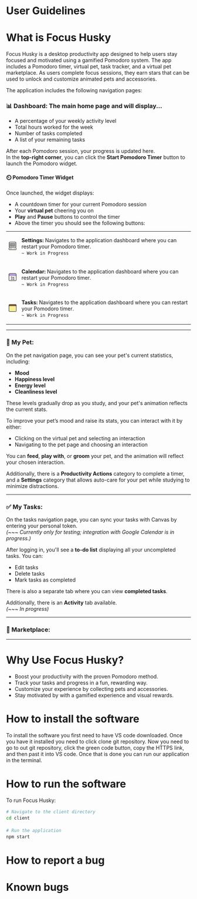 # User Guidelines

# What is Focus Husky
Focus Husky is a desktop productivity app designed to help users stay focused and motivated using a gamified Pomodoro system. The app includes a Pomodoro timer, virtual pet, task tracker, and a virtual pet marketplace. As users complete focus sessions, they earn stars that can be used to unlock and customize animated pets and accessories.

The application includes the following navigation pages:


### 📊 Dashboard: The main home page and will display...
- A percentage of your weekly activity level
- Total hours worked for the week
- Number of tasks completed
- A list of your remaining tasks

After each Pomodoro session, your progress is updated here.  
In the **top-right corner**, you can click the **Start Pomodoro Timer** button to launch the Pomodoro widget.

#### ⏲️ Pomodoro Timer Widget

Once launched, the widget displays:
- A countdown timer for your current Pomodoro session
- Your **virtual pet** cheering you on
- **Play** and **Pause** buttons to control the timer
- Above the timer you should see the following buttons:

<table>
  <tr>
    <td>
      <img src="client/src/Static/settings.png" alt="Settings Button" width="30"/>
    </td>
    <td>
      <p><strong>Settings:</strong> Navigates to the application dashboard where you can restart your Pomodoro timer.<br>
      <code>~ Work in Progress</code></p>
    </td>
  </tr>
  <td>
      <img src=client/src/Static/calendar.png alt="Calendar Button" width="30"/>
    </td>
    <td>
      <p><strong>Calendar:</strong> Navigates to the application dashboard where you can restart your Pomodoro timer.<br>
      <code>~ Work in Progress</code></p>
    </td>
  <tr>
    <td>
      <img src=client/src/Static/notes.png alt="Tasks Button" width="30"/>
    </td>
    <td>
      <p><strong>Tasks:</strong> Navigates to the application dashboard where you can restart your Pomodoro timer.<br>
      <code>~ Work in Progress</code></p>
    </td>
  </tr>
</table>

---
### 🐶 My Pet:
On the pet navigation page, you can see your pet's current statistics, including:

- **Mood**
- **Happiness level**
- **Energy level**
- **Cleanliness level**

These levels gradually drop as you study, and your pet's animation reflects the current stats.

To improve your pet’s mood and raise its stats, you can interact with it by either:

- Clicking on the virtual pet and selecting an interaction  
- Navigating to the pet page and choosing an interaction

You can **feed**, **play with**, or **groom** your pet, and the animation will reflect your chosen interaction.

Additionally, there is a **Productivity Actions** category to complete a timer, and a **Settings** category that allows auto-care for your pet while studying to minimize distractions.

---

### ✅ My Tasks:
On the tasks navigation page, you can sync your tasks with Canvas by entering your personal token.  
*(~~~ Currently only for testing; integration with Google Calendar is in progress.)*

After logging in, you'll see a **to-do list** displaying all your uncompleted tasks. You can:

- Edit tasks  
- Delete tasks  
- Mark tasks as completed

There is also a separate tab where you can view **completed tasks**.

Additionally, there is an **Activity** tab available.  
*(~~~ In progress)*

---

### 🛒 Marketplace:



---


# Why Use Focus Husky?
- Boost your productivity with the proven Pomodoro method.
- Track your tasks and progress in a fun, rewarding way.
- Customize your experience by collecting pets and accessories.
- Stay motivated by with a gamified experience and visual rewards.

# How to install the software
To install the software you first need to have VS code downloaded. Once you have it installed you need to click clone git repository. Now you need to go to out git repository, click the green code button, copy the HTTPS link, and then past it into VS code. Once that is done you can run our application in the terminal. 

# How to run the software
To run Focus Husky: 

```bash
# Navigate to the client directory
cd client

# Run the application
npm start
```

# How to report a bug

# Known bugs
